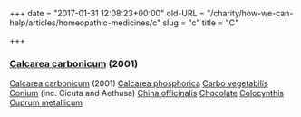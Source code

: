 +++
date = "2017-01-31 12:08:23+00:00"
old-URL = "/charity/how-we-can-help/articles/homeopathic-medicines/c"
slug = "c"
title = "C"

+++

### [Calcarea carbonicum](http://localhost/charity/how-we-can-help/articles/homeopathic-medicines/c/calc-carb/) (2001)
[Calcarea carbonicum](http://localhost/charity/how-we-can-help/articles/homeopathic-medicines/c/calc-carb-2/) (2001)
[Calcarea phosphorica](http://localhost/charity/how-we-can-help/articles/homeopathic-medicines/c/calcarea-phosphorica/)
[Carbo vegetabilis](http://localhost/charity/how-we-can-help/articles/homeopathic-medicines/c/a-constitutional-case-of-carbo-veg/)
[Conium](http://localhost/charity/how-we-can-help/articles/homeopathic-medicines/c/duality-and-opposites/) (inc. Cicuta and Aethusa)
[China officinalis](http://localhost/charity/how-we-can-help/articles/homeopathic-medicines/c/irritable-tired-and-fanciful-a-case-of-china-officinalis/)
[Chocolate](http://localhost/charity/how-we-can-help/articles/homeopathic-medicines/c/chocolate/)
[Colocynthis](http://localhost/charity/how-we-can-help/articles/homeopathic-medicines/c/homeopathic-remedy-families/)
[Cuprum metallicum](http://localhost/charity/how-we-can-help/articles/homeopathic-medicines/c/cuprum-metallicum/)

